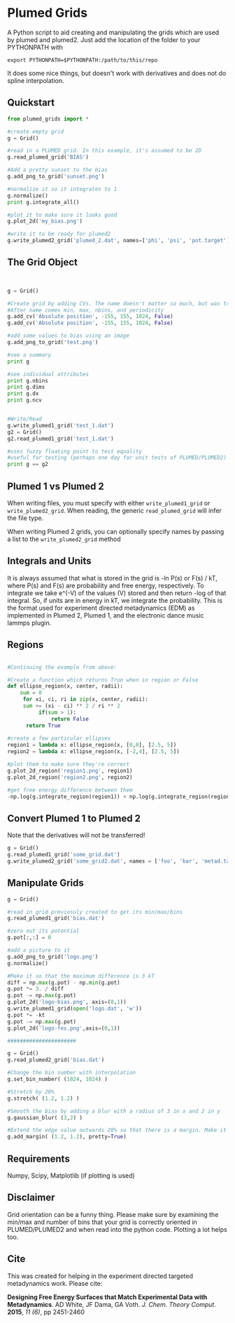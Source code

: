 Plumed Grids
====

A Python script to aid creating and manipulating the grids which are
used by plumed and plumed2. Just add the location of the folder to
your PYTHONPATH with

    export PYTHONPATH=$PYTHONPATH:/path/to/this/repo


It does some nice things, but doesn't work with derivatives and does
not do spline interpolation.


Quickstart
----

```python
from plumed_grids import *

#create empty grid
g = Grid()

#read in a PLUMED grid. In this example, it's assumed to be 2D
g.read_plumed_grid('BIAS')

#Add a pretty sunset to the bias
g.add_png_to_grid('sunset.png')

#normalize it so it integrates to 1
g.normalize()
print g.integrate_all()

#plot it to make sure it looks good
g.plot_2d('my_bias.png')

#write it to be ready for plumed2
g.write_plumed2_grid('plumed_2.dat', names=['phi', 'psi', 'pot.target'])
```

The Grid Object
---

```python


g = Grid()

#Create grid by adding CVs. The name doesn't matter so much, but was tracked in PLUMED1 (not PLUMED2)
#After name comes min, max, nbins, and periodicity
g.add_cv('Absolute position', -155, 155, 1024, False)
g.add_cv('Absolute position', -155, 155, 1024, False)

#add some values to bias using an image
g.add_png_to_grid('test.png')

#see a summary 
print g

#see individual attributes
print g.nbins
print g.dims
print g.dx
print g.ncv


#Write/Read
g.write_plumed1_grid('test_1.dat')
g2 = Grid()
g2.read_plumed1_grid('test_1.dat')

#uses fuzzy floating point to test equality
#useful for testing (perhaps one day for unit tests of PLUMED/PLUMED2)
print g == g2

```

Plumed 1 vs Plumed 2
----

When writing files, you must specify with either `write_plumed1_grid`
or `write_plumed2_grid`. When reading, the generic `read_plumed_grid`
will infer the file type.

When writing Plumed 2 grids, you can optionally specify names by
passing a list to the `write_plumed2_grid` method 

Integrals and Units
---

It is always assumed that what is stored in the grid is -ln P(s) or F(s) / kT, where P(s) and F(s) are probability and free energy, respectively. To integrate we take e^(-V) of the values (V) stored and then return -log
of that integral. So, if units are in energy in kT, we integrate the
probability. This is the format used for experiment directed
metadynamics (EDM) as implemented in Plumed 2, Plumed 1, and the
electronic dance music lammps plugin.


Regions
----

```python

#Continuing the example from above:

#Create a function which returns True when in region or False
def ellipse_region(x, center, radii):
    sum = 0
     for xi, ci, ri in zip(x, center, radii):
	 sum += (xi - ci) ** 2 / ri ** 2
	      if(sum > 1):
	          return False
	  return True
				    
#create a few particular ellipses
region1 = lambda x: ellipse_region(x, [0,0], [2.5, 5])
region2 = lambda x: ellipse_region(x, [-2,4], [2.5, 5])

#plot them to make sure they're correct
g.plot_2d_region('region1.png', region1)
g.plot_2d_region('region2.png', region2)

#get free energy difference between them
-np.log(g.integrate_region(region1)) + np.log(g.integrate_region(region2))
```

Convert Plumed 1 to Plumed 2
----

Note that the derivatives will not be transferred!

```python
g = Grid()
g.read_plumed1_grid('some_grid.dat')
g.write_plumed2_grid('some_grid2.dat', names = ['foo', 'bar', 'metad.target'])
```


Manipulate Grids
----

```python
g = Grid()

#read in grid previosuly created to get its min/max/bins 
g.read_plumed1_grid('bias.dat')

#zero out its potential
g.pot[:,:] = 0

#add a picture to it
g.add_png_to_grid('logo.png')
g.normalize()

#Make it so that the maximum difference is 3 kT
diff = np.max(g.pot) - np.min(g.pot)
g.pot *= 3. / diff
g.pot -= np.max(g.pot)
g.plot_2d('logo-bias.png', axis=(0,1))
g.write_plumed1_grid(open('logo.dat', 'w'))
g.pot *= -kt
g.pot -= np.max(g.pot)
g.plot_2d('logo-fes.png',axis=(0,1))

######################

g = Grid()
g.read_plumed2_grid('bias.dat')

#Change the bin number with interpolation
g.set_bin_number( (1024, 1024) )

#Stretch by 20% 
g.stretch( (1.2, 1.2) )

#Smooth the bias by adding a blur with a radius of 3 in x and 2 in y
g.gaussian_blur( (3,2) )

#Extend the edge value outwards 20% so that there is a margin. Make it a whole number (pretty = True)
g.add_margin( (1.2, 1.2), pretty=True)

```


Requirements
---

Numpy, Scipy, Matplotlib (if plotting is used)



Disclaimer
----

Grid orientation can be a funny thing. Please make sure by examining
the min/max and number of bins that your grid is correctly oriented in
PLUMED/PLUMED2 and when read into the python code. Plotting a lot
helps too.

Cite
----

This was created for helping in the experiment directed targeted
metadynamics work. Please cite:

**Designing Free Energy Surfaces that Match Experimental Data with Metadynamics**. AD White, JF Dama, GA Voth. *J. Chem. Theory Comput.* **2015**, *11 (6)*, pp 2451-2460

